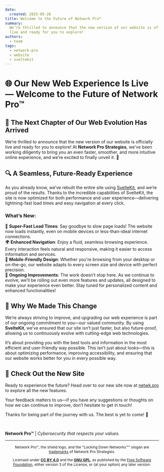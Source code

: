 ```yaml
---
date:
  created: 2025-05-26
title: Welcome to the Future of Network Pro™
summary:
  We’re thrilled to announce that the new version of our website is officially
  live and ready for you to explore!
authors:
  - team
tags:
  - network-pro
  - website
  - sveltekit
---
```


# 🌐 Our New Web Experience Is Live — Welcome to the Future of Network Pro™

## 🚀 The Next Chapter of Our Web Evolution Has Arrived

We’re thrilled to announce that the new version of our website is officially
live and ready for you to explore! At **Network Pro Strategies**, we've been
working diligently to bring you an even faster, smoother, and more intuitive
online experience, and we’re excited to finally unveil it. 🎉

## 🔍 A Seamless, Future-Ready Experience

As you already know, we’ve rebuilt the entire site using
[SvelteKit](https://svelte.dev/docs/kit/introduction), and we’re proud of the
results. Thanks to the incredible capabilities of SvelteKit, the site is now
optimized for both performance and user experience—delivering lightning-fast
load times and easy navigation at every click.

<!-- more -->

<!-- markdownlint-disable MD026 -->

### What’s New:

<!-- markdownlint-enable MD026 -->

💨 **Super-Fast Load Times**: Say goodbye to slow page loads! The website now
loads instantly, even on mobile devices or less-than-ideal internet
connections.  
🌍 **Enhanced Navigation**: Enjoy a fluid, seamless browsing experience. Every
interaction feels natural and responsive, making it easier to access information
and services.  
📱 **Mobile-Friendly Design**: Whether you're browsing from your desktop or
on-the-go, our website adapts to every screen size and device with perfect
precision.  
🔧 **Ongoing Improvements**: The work doesn’t stop here. As we continue to
evolve, we’ll be rolling out even more features and updates, all designed to
make your experience even better. Stay tuned for personalized content and
enhanced functionalities!

## 🎯 Why We Made This Change

We’re always striving to improve, and upgrading our web experience is part of
our ongoing commitment to you—our valued community. By using **SvelteKit**,
we’ve ensured that our site isn’t just faster, but also future-proof, allowing
us to continuously evolve with cutting-edge web technologies.

It’s about providing you with the best tools and information in the most
efficient and user-friendly way possible. This isn’t just about looks—this is
about optimizing performance, improving accessibility, and ensuring that our
website works better for you in every possible way.

## 📣 Check Out the New Site

Ready to experience the future? Head over to our new site now at
[netwk.pro](https://netwk.pro) to explore all the new features.

Your feedback matters to us—if you have any suggestions or thoughts on how we
can continue to improve, don’t hesitate to get in touch!

Thanks for being part of the journey with us. The best is yet to come! 🚀

&nbsp;

**Network Pro™** | _Cybersecurity that respects your values._

---

<div style="font-size: 12px; text-align: center;">

<p>Network Pro&trade;, the shield logo, and the "Locking Down Networks&trade;" slogan are <a href="https://netwk.pro/license#trademark" target="_self">trademarks</a> of Network Pro Strategies.</p>

<p>Licensed under <a href="https://netwk.pro/license#cc-by" target="_self"><strong>CC BY 4.0</strong></a> and the <a href="https://netwk.pro/license#gnu-gpl" target="_self"><strong>GNU GPL</strong></a>, as published by the <a rel="noopener noreferrer" href="https://fsf.org" target="_blank">Free Software Foundation</a>, either version 3 of the License, or (at your option) any later version.</p>

</div>
